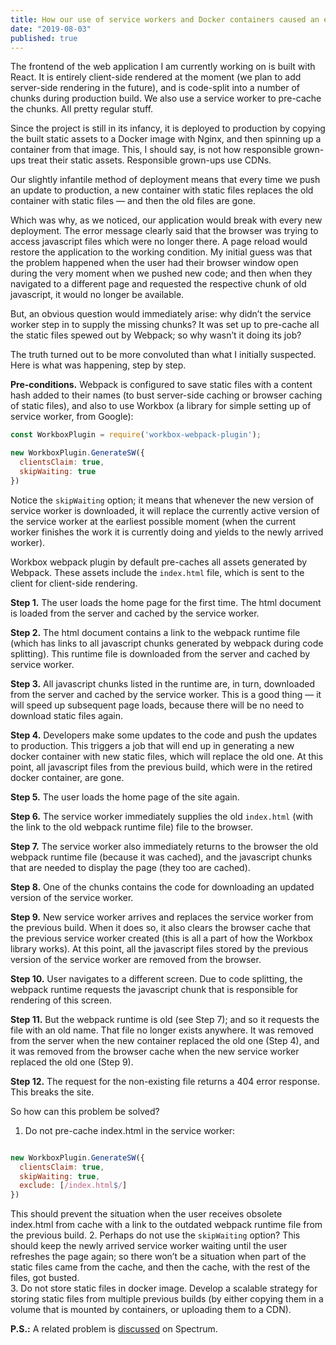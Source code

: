 ```yaml
---
title: How our use of service workers and Docker containers caused an error
date: "2019-08-03"
published: true
---
```


The frontend of the web application I am currently working on is built with React. It is entirely client-side rendered at the moment (we plan to add server-side rendering in the future), and is code-split into a number of chunks during production build. We also use a service worker to pre-cache the chunks. All pretty regular stuff.

Since the project is still in its infancy, it is deployed to production by copying the built static assets to a Docker image with Nginx, and then spinning up a container from that image. This, I should say, is not how responsible grown-ups treat their static assets. Responsible grown-ups use CDNs.

Our slightly infantile method of deployment means that every time we push an update to production, a new container with static files replaces the old container with static files — and then the old files are gone.

Which was why, as we noticed, our application would break with every new deployment. The error message clearly said that the browser was trying to access javascript files which were no longer there. A page reload would restore the application to the working condition. My initial guess was that the problem happened when the user had their browser window open during the very moment when we pushed new code; and then when they navigated to a different page and requested the respective chunk of old javascript, it would no longer be available.

But, an obvious question would immediately arise: why didn’t the service worker step in to supply the missing chunks? It was set up to pre-cache all the static files spewed out by Webpack; so why wasn’t it doing its job?

The truth turned out to be more convoluted than what I initially suspected. Here is what was happening, step by step.

**Pre-conditions.** Webpack is configured to save static files with a content hash added to their names (to bust server-side caching or browser caching of static files), and also to use Workbox (a library for simple setting up of service worker, from Google):

```javascript
const WorkboxPlugin = require('workbox-webpack-plugin');

new WorkboxPlugin.GenerateSW({
  clientsClaim: true,
  skipWaiting: true
})
```

Notice the `skipWaiting` option; it means that whenever the new version of service worker is downloaded, it will replace the currently active version of the service worker at the earliest possible moment (when the current worker finishes the work it is currently doing and yields to the newly arrived worker).

Workbox webpack plugin by default pre-caches all assets generated by Webpack. These assets include the `index.html` file, which is sent to the client for client-side rendering.

**Step 1.** The user loads the home page for the first time. The html document is loaded from the server and cached by the service worker.

**Step 2.** The html document contains a link to the webpack runtime file (which has links to all javascript chunks generated by webpack during code splitting). This runtime file is downloaded from the server and cached by service worker.

**Step 3.** All javascript chunks listed in the runtime are, in turn, downloaded from the server and cached by the service worker. This is a good thing — it will speed up subsequent page loads, because there will be no need to download static files again.

**Step 4.** Developers make some updates to the code and push the updates to production. This triggers a job that will end up in generating a new docker container with new static files, which will replace the old one. At this point, all javascript files from the previous build, which were in the retired docker container, are gone.

**Step 5.** The user loads the home page of the site again.

**Step 6.** The service worker immediately supplies the old `index.html` (with the link to the old webpack runtime file) file to the browser.

**Step 7.** The service worker also immediately returns to the browser the old webpack runtime file (because it was cached), and the javascript chunks that are needed to display the page (they too are cached).

**Step 8.** One of the chunks contains the code for downloading an updated version of the service worker.

**Step 9.** New service worker arrives and replaces the service worker from the previous build. When it does so, it also clears the browser cache that the previous service worker created (this is all a part of how the Workbox library works). At this point, all the javascript files stored by the previous version of the service worker are removed from the browser.

**Step 10.** User navigates to a different screen. Due to code splitting, the webpack runtime requests the javascript chunk that is responsible for rendering of this screen.

**Step 11.** But the webpack runtime is old (see Step 7); and so it requests the file with an old name. That file no longer exists anywhere. It was removed from the server when the new container replaced the old one (Step 4), and it was removed from the browser cache when the new service worker replaced the old one (Step 9).

**Step 12.** The request for the non-existing file returns a 404 error response. This breaks the site.

So how can this problem be solved?

1. Do not pre-cache index.html in the service worker:

```javascript

new WorkboxPlugin.GenerateSW({
  clientsClaim: true,
  skipWaiting: true,
  exclude: [/index.html$/]
})
```
This should prevent the situation when the user receives obsolete index.html from cache with a link to the outdated webpack runtime file from the previous build.
2. Perhaps do not use the `skipWaiting` option? This should keep the newly arrived service worker waiting until the user refreshes the page again; so there won’t be a situation when part of the static files came from the cache, and then the cache, with the rest of the files, got busted.  
3. Do not store static files in docker image. Develop a scalable strategy for storing static files from multiple previous builds (by either copying them in a volume that is mounted by containers, or uploading them to a CDN).

**P.S.:** A related problem is [discussed](https://spectrum.chat/react/general/how-to-handle-deployments-with-webpack-code-splitting~16dc5f85-0b4b-4eee-8693-066d82dcdc7f) on Spectrum.
